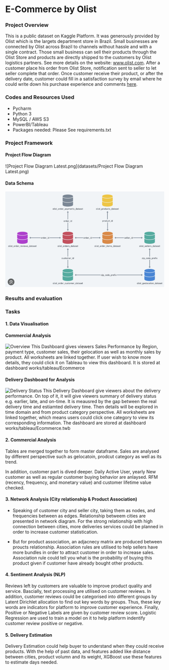 # E-Commerce by Olist

### Project Overview

This is a public dataset on Kaggle Platform. It was generously provided by Olist which is the largets department store
in Brazil. Small businesses are connected by Olist across Brazil to channels without hassle and with a single contract.
Those small business can sell their products through the Olist Store and products are directly shipped to the customers
by Olist logistics partners. See more details on the website: www.olist.com. After a customer place his order from Olist
Store, notification sent to seller to let seller complete that order. Once customer receive their product, or after the
delivery date, customer could fill in a satisfaction survey by email where he could write down his purchase experience
and comments [here](https://www.kaggle.com/datasets/olistbr/brazilian-ecommerce).

### Codes and Resources Used

* Pycharm
* Python 3
* MySQL / AWS S3
* PowerBI/Tableau
* Packages needed: Please See requirements.txt

### Project Framework

#### Project Flow Diagram

![Project Flow Diagram Latest.png](datasets/Project Flow Diagram Latest.png)


#### Data Schema

![databaseRelationship.png](datasets/databaseRelationship.png)

### Results and evaluation

### Tasks

#### 1. Data Visualisation

#### Commercial Analysis

<img alt="Overview"  src="output/dashboard output/Overview.png" />
This Dashboard gives viewers Sales Performance by Region, payment type, customer sales, their gelocation as well as monthly sales by product. All worksheets are linked together. If user wish to know more details, they could click it on Tableau to view this dashboard. It is stored at dashboard works/tableau/Ecommerce

#### Delivery Dashboard for Analysis

<img alt="Delivery Status"  src="output/dashboard output/Delivery status.png" />
This Delivery Dashboard give viewers about the delivery performance. On top of it, it will give viewers summary of delivery status e.g. earlier, late, and on-time. It is meausred by the gap between the real delivery time and estiamted delivery time. Then details will be explored in time domain and from product category perspective. All worksheets are linked together, which means users could click one category to view its corresponding information.
The dashboard are stored at dashboard works/tableau/Ecommerce.twb

#### 2. Commercial Analysis

Tables are merged together to form master dataframe. Sales are analysed by different perspective such as gelocatoin, prodcut category as well as its trend. 

In addition, customer part is dived deeper. Daily Active User, yearly New customer as well as regular customer buying behavior are anlaysed. 
RFM (recency, frequency, and monetary value) and customer lifetime value checked.   

#### 3. Network Analysis (City relationship & Product Association)

* Speaking of customer city and seller city, taking them as nodes, and frequencies between as edges. Relationship
  betweem cities are presented in network diagram. For the strong relationship with high connection between cities, more
  deliveries services could be planned in order to increase customer statistication.

* But for product association, an adjacnecy matrix are produced between proucts relationship. Association rules are
  utilised to help sellers have more bundles in order to attract customer in order to increase sales. Association rule
  could tell you what is the probability of buying this product given if customer have already bought other products.

#### 4. Sentiment Analysis (NLP)

Reviews left by customers are valuable to improve product quality and service. Bascially, text processing are utilised on customer reviews. 
In addition, customer reviews could be categorised into different groups by Latent Dirichlet allocation to find out key words by groups. 
Thus, these key words are indicators for platform to improve customer experience. Finally, Positive or Negative Labels are given by customer review score. 
Logistic Regression are used to train a model on it to help platform indentify customer review positive or negative.


#### 5. Delivery Estimation

Delivery Estimation could help buyer to understand when they could receive products. With the help of past data, and features added like distance between cities, product volumn and its weight, XGBoost use these features to estimate days needed. 



